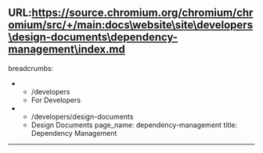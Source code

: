 URL:https://source.chromium.org/chromium/chromium/src/+/main:docs\website\site\developers\design-documents\dependency-management\index.md
---
breadcrumbs:
- - /developers
  - For Developers
- - /developers/design-documents
  - Design Documents
page_name: dependency-management
title: Dependency Management
---
